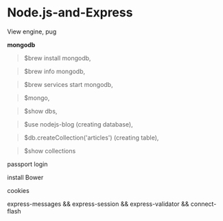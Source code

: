 # Node.js-and-Express

View engine, pug

**mongodb**

> \$brew install mongodb,

> \$brew info mongodb,

> \$brew services start mongodb,

> \$mongo,

> \$show dbs,

> \$use nodejs-blog (creating database),

> \$db.createCollection('articles') (creating table),

> \$show collections

passport login

install Bower

cookies

express-messages && express-session && express-validator && connect-flash

